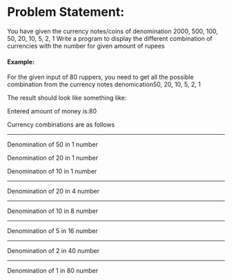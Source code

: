 #  Problem Statement: 
   You have given the currency notes/coins of denomination 2000, 500, 100, 50, 20, 10, 5, 2, 1
   Write a program  to display the different combination of currencies with the number for given amount of rupees


#### Example:
For the given input of 80 ruppers, you need to get all the possible combination from the currency notes denomication50, 20, 10, 5, 2, 1

The result should look like something like:

Entered amount of money is:80

Currency combinations are as follows

------------------------------------
Denomination of 50 in  1 number

Denomination of 20 in  1 number

Denomination of 10 in  1 number

------------------------------------

Denomination of 20 in  4 number

------------------------------------

Denomination of 10 in  8 number

------------------------------------

Denomination of 5 in  16 number

------------------------------------

Denomination of 2 in  40 number

------------------------------------

Denomination of 1 in  80 number

